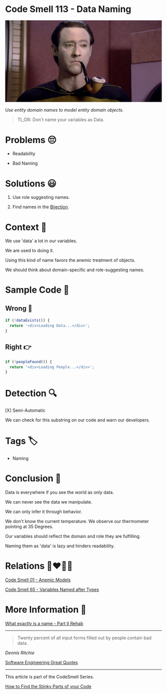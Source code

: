 # Code Smell 113 - Data Naming

![Code Smell 113 - Data Naming](Code%20Smell%20113%20-%20Data%20Naming.jpg)

*Use entity domain names to model entity domain objects.*

> TL;DR: Don't name your variables as Data.

# Problems 😔 

- Readability

- Bad Naming

# Solutions 😃

1. Use role suggesting names.

2. Find names in the [Bijection](https://github.com/mcsee/Software-Design-Articles/tree/main/Articles/Theory/The%20One%20and%20Only%20Software%20Design%20Principle/readme.md).

# Context 💬

We use 'data' a lot in our variables.

We are used to doing it.

Using this kind of name favors the anemic treatment of objects.

We should think about domain-specific and role-suggesting names.

# Sample Code 📖

## Wrong 🚫

<!-- [Gist Url](https://gist.github.com/mcsee/0c0c6b9e9e8a5b2aa4dfe32828c9cbc5) -->

```javascript
if (!dataExists()) {
  return '<div>Loading Data...</div>';
}
```

## Right 👉

<!-- [Gist Url](https://gist.github.com/mcsee/945e6a64fd3167637ff1e1eb872ff179) -->

```javascript
if (!peopleFound()) {
  return '<div>Loading People...</div>';
}
```

# Detection 🔍

[X] Semi-Automatic 

We can check for this substring on our code and warn our developers.

# Tags 🏷️
 
- Naming

# Conclusion 🏁

Data is everywhere if you see the world as only data.

We can never see the data we manipulate. 

We can only infer it through behavior.

We don't know the current temperature. We observe our thermometer pointing at 35 Degrees.

Our variables should reflect the domain and role they are fulfilling. 

Naming them as 'data' is lazy and hinders readability.

# Relations 👩‍❤️‍💋‍👨

[Code Smell 01 - Anemic Models](https://github.com/mcsee/Software-Design-Articles/tree/main/Articles/Code%20Smells/Code%20Smell%2001%20-%20Anemic%20Models/readme.md)

[Code Smell 65 - Variables Named after Types](https://github.com/mcsee/Software-Design-Articles/tree/main/Articles/Code%20Smells/Code%20Smell%2065%20-%20Variables%20Named%20after%20Types/readme.md)

# More Information 📕

[What exactly is a name - Part II Rehab](https://github.com/mcsee/Software-Design-Articles/tree/main/Articles/Theory/What%20exactly%20is%20a%20name%20-%20Part%20II%20Rehab/readme.md)

* * *

> Twenty percent of all input forms filled out by people contain bad data.

_Dennis Ritchie_
 
[Software Engineering Great Quotes](https://github.com/mcsee/Software-Design-Articles/tree/main/Articles/Quotes/Software%20Engineering%20Great%20Quotes/readme.md)

* * *

This article is part of the CodeSmell Series.

[How to Find the Stinky Parts of your Code](https://github.com/mcsee/Software-Design-Articles/tree/main/Articles/Code%20Smells/How%20to%20Find%20the%20Stinky%20parts%20of%20your%20Code/readme.md)